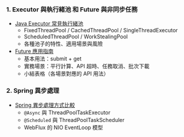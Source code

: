 ### 1. Executor 與執行緒池 和 Future 與非同步任務
- [Java Executor 常見執行緒池](src/Java%20Executor%20常見執行緒池/readme.md)
    - FixedThreadPool / CachedThreadPool / SingleThreadExecutor
    - ScheduledThreadPool / WorkStealingPool
    - 各種池子的特性、適用場景與風險
- [Future 應用指南]()
    - 基本用法：submit + get
    - 實務場景：平行計算、API 超時、任務取消、批次下載
    - 小結表格（各場景對應的 API 用法）

### 2. Spring 異步處理
- [Spring 異步處理方式比較](src/Spring異步處理方式比較表/readme.md)
    - `@Async` 與 ThreadPoolTaskExecutor
    - `@Scheduled` 與 ThreadPoolTaskScheduler
    - WebFlux 的 NIO EventLoop 模型  